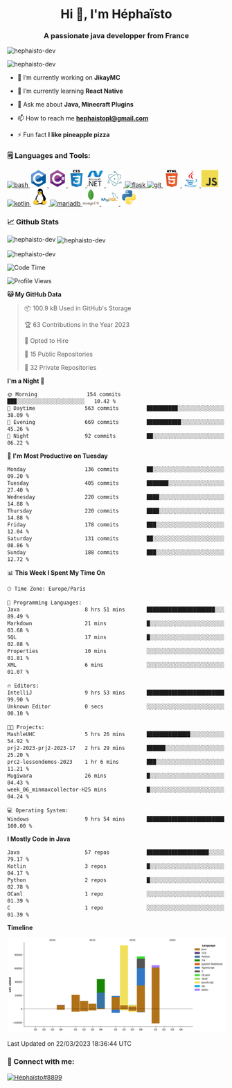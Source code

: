 <h1 align="center">Hi 👋, I'm Héphaïsto</h1>
<h3 align="center">A passionate java developper from France</h3>

<p align="left"> <img src="https://komarev.com/ghpvc/?username=hephaisto-dev&label=Profile%20views&color=0e75b6&style=flat" alt="hephaisto-dev" /> </p>

<img src="https://github-profile-trophy.vercel.app/?username=hephaisto-dev&no-bg=true&theme=algolia&no-frame=true&row=1" alt="hephaisto-dev" />

- 🔭 I’m currently working on **JikayMC**

- 🌱 I’m currently learning **React Native**

- 💬 Ask me about **Java, Minecraft Plugins**

- 📫 How to reach me **hephaistopl@gmail.com**

- ⚡ Fun fact **I like pineapple pizza**

<h3 align="left">🗒️ Languages and Tools:</h3>
<p align="left"> <a href="https://www.gnu.org/software/bash/" target="_blank" rel="noreferrer"> <img src="https://www.vectorlogo.zone/logos/gnu_bash/gnu_bash-icon.svg" alt="bash" width="40" height="40"/> </a> <a href="https://www.cprogramming.com/" target="_blank" rel="noreferrer"> <img src="https://raw.githubusercontent.com/devicons/devicon/master/icons/c/c-original.svg" alt="c" width="40" height="40"/> </a> <a href="https://www.w3schools.com/cs/" target="_blank" rel="noreferrer"> <img src="https://raw.githubusercontent.com/devicons/devicon/master/icons/csharp/csharp-original.svg" alt="csharp" width="40" height="40"/> </a> <a href="https://www.w3schools.com/css/" target="_blank" rel="noreferrer"> <img src="https://raw.githubusercontent.com/devicons/devicon/master/icons/css3/css3-original-wordmark.svg" alt="css3" width="40" height="40"/> </a> <a href="https://dotnet.microsoft.com/" target="_blank" rel="noreferrer"> <img src="https://raw.githubusercontent.com/devicons/devicon/master/icons/dot-net/dot-net-original-wordmark.svg" alt="dotnet" width="40" height="40"/> </a> <a href="https://www.electronjs.org" target="_blank" rel="noreferrer"> <img src="https://raw.githubusercontent.com/devicons/devicon/master/icons/electron/electron-original.svg" alt="electron" width="40" height="40"/> </a> <a href="https://flask.palletsprojects.com/" target="_blank" rel="noreferrer"> <img src="https://www.vectorlogo.zone/logos/pocoo_flask/pocoo_flask-icon.svg" alt="flask" width="40" height="40"/> </a> <a href="https://git-scm.com/" target="_blank" rel="noreferrer"> <img src="https://www.vectorlogo.zone/logos/git-scm/git-scm-icon.svg" alt="git" width="40" height="40"/> </a> <a href="https://www.w3.org/html/" target="_blank" rel="noreferrer"> <img src="https://raw.githubusercontent.com/devicons/devicon/master/icons/html5/html5-original-wordmark.svg" alt="html5" width="40" height="40"/> </a> <a href="https://www.java.com" target="_blank" rel="noreferrer"> <img src="https://raw.githubusercontent.com/devicons/devicon/master/icons/java/java-original.svg" alt="java" width="40" height="40"/> </a> <a href="https://developer.mozilla.org/en-US/docs/Web/JavaScript" target="_blank" rel="noreferrer"> <img src="https://raw.githubusercontent.com/devicons/devicon/master/icons/javascript/javascript-original.svg" alt="javascript" width="40" height="40"/> </a> <a href="https://kotlinlang.org" target="_blank" rel="noreferrer"> <img src="https://www.vectorlogo.zone/logos/kotlinlang/kotlinlang-icon.svg" alt="kotlin" width="40" height="40"/> </a> <a href="https://www.linux.org/" target="_blank" rel="noreferrer"> <img src="https://raw.githubusercontent.com/devicons/devicon/master/icons/linux/linux-original.svg" alt="linux" width="40" height="40"/> </a> <a href="https://mariadb.org/" target="_blank" rel="noreferrer"> <img src="https://www.vectorlogo.zone/logos/mariadb/mariadb-icon.svg" alt="mariadb" width="40" height="40"/> </a> <a href="https://www.mongodb.com/" target="_blank" rel="noreferrer"> <img src="https://raw.githubusercontent.com/devicons/devicon/master/icons/mongodb/mongodb-original-wordmark.svg" alt="mongodb" width="40" height="40"/> </a> <a href="https://www.mysql.com/" target="_blank" rel="noreferrer"> <img src="https://raw.githubusercontent.com/devicons/devicon/master/icons/mysql/mysql-original-wordmark.svg" alt="mysql" width="40" height="40"/> </a> <a href="https://www.python.org" target="_blank" rel="noreferrer"> <img src="https://raw.githubusercontent.com/devicons/devicon/master/icons/python/python-original.svg" alt="python" width="40" height="40"/> </a> </p>

### 📈 Github Stats

<p><img align="left" src="https://github-readme-stats.vercel.app/api/top-langs?username=hephaisto-dev&show_icons=true&locale=en&layout=compact&theme=transparent&" alt="hephaisto-dev" /></p>

<p>&nbsp;<img align="center" src="https://github-readme-stats.vercel.app/api?username=hephaisto-dev&show_icons=true&locale=en&theme=transparent&count_private=true" alt="hephaisto-dev" /></p>

<p><img align="center" src="https://github-readme-streak-stats.herokuapp.com/?user=hephaisto-dev&theme=transparent" alt="hephaisto-dev" /></p>

<!--START_SECTION:waka-->
![Code Time](http://img.shields.io/badge/Code%20Time-5%20hrs%2018%20mins-blue)

![Profile Views](http://img.shields.io/badge/Profile%20Views-74-blue)

**🐱 My GitHub Data** 

> 📦 100.9 kB Used in GitHub's Storage 
 > 
> 🏆 63 Contributions in the Year 2023
 > 
> 💼 Opted to Hire
 > 
> 📜 15 Public Repositories 
 > 
> 🔑 32 Private Repositories 
 > 
**I'm a Night 🦉** 

```text
🌞 Morning                154 commits         ███░░░░░░░░░░░░░░░░░░░░░░   10.42 % 
🌆 Daytime                563 commits         ██████████░░░░░░░░░░░░░░░   38.09 % 
🌃 Evening                669 commits         ███████████░░░░░░░░░░░░░░   45.26 % 
🌙 Night                  92 commits          ██░░░░░░░░░░░░░░░░░░░░░░░   06.22 % 
```
📅 **I'm Most Productive on Tuesday** 

```text
Monday                   136 commits         ██░░░░░░░░░░░░░░░░░░░░░░░   09.20 % 
Tuesday                  405 commits         ███████░░░░░░░░░░░░░░░░░░   27.40 % 
Wednesday                220 commits         ████░░░░░░░░░░░░░░░░░░░░░   14.88 % 
Thursday                 220 commits         ████░░░░░░░░░░░░░░░░░░░░░   14.88 % 
Friday                   178 commits         ███░░░░░░░░░░░░░░░░░░░░░░   12.04 % 
Saturday                 131 commits         ██░░░░░░░░░░░░░░░░░░░░░░░   08.86 % 
Sunday                   188 commits         ███░░░░░░░░░░░░░░░░░░░░░░   12.72 % 
```


📊 **This Week I Spent My Time On** 

```text
🕑︎ Time Zone: Europe/Paris

💬 Programming Languages: 
Java                     8 hrs 51 mins       ██████████████████████░░░   89.49 % 
Markdown                 21 mins             █░░░░░░░░░░░░░░░░░░░░░░░░   03.68 % 
SQL                      17 mins             █░░░░░░░░░░░░░░░░░░░░░░░░   02.88 % 
Properties               10 mins             ░░░░░░░░░░░░░░░░░░░░░░░░░   01.81 % 
XML                      6 mins              ░░░░░░░░░░░░░░░░░░░░░░░░░   01.07 % 

🔥 Editors: 
IntelliJ                 9 hrs 53 mins       █████████████████████████   99.90 % 
Unknown Editor           0 secs              ░░░░░░░░░░░░░░░░░░░░░░░░░   00.10 % 

🐱‍💻 Projects: 
MashleUHC                5 hrs 26 mins       ██████████████░░░░░░░░░░░   54.92 % 
prj2-2023-prj2-2023-17   2 hrs 29 mins       ██████░░░░░░░░░░░░░░░░░░░   25.20 % 
prc2-lessondemos-2023    1 hr 6 mins         ███░░░░░░░░░░░░░░░░░░░░░░   11.21 % 
Mugiwara                 26 mins             █░░░░░░░░░░░░░░░░░░░░░░░░   04.43 % 
week_06_minmaxcollector-H25 mins             █░░░░░░░░░░░░░░░░░░░░░░░░   04.24 % 

💻 Operating System: 
Windows                  9 hrs 54 mins       █████████████████████████   100.00 % 
```

**I Mostly Code in Java** 

```text
Java                     57 repos            ████████████████████░░░░░   79.17 % 
Kotlin                   3 repos             █░░░░░░░░░░░░░░░░░░░░░░░░   04.17 % 
Python                   2 repos             █░░░░░░░░░░░░░░░░░░░░░░░░   02.78 % 
OCaml                    1 repo              ░░░░░░░░░░░░░░░░░░░░░░░░░   01.39 % 
C                        1 repo              ░░░░░░░░░░░░░░░░░░░░░░░░░   01.39 % 
```



**Timeline**

![Lines of Code chart](https://raw.githubusercontent.com/Hephaisto-dev/Hephaisto-dev/main/assets/bar_graph.png)


 Last Updated on 22/03/2023 18:36:44 UTC
<!--END_SECTION:waka-->

<h3 align="left">🤝 Connect with me:</h3>
<p align="left">
<a href="https://discord.gg/Héphaïsto#8899" target="blank"><img align="center" src="https://raw.githubusercontent.com/rahuldkjain/github-profile-readme-generator/master/src/images/icons/Social/discord.svg" alt="Héphaïsto#8899" height="30" width="40" /></a>
</p>
